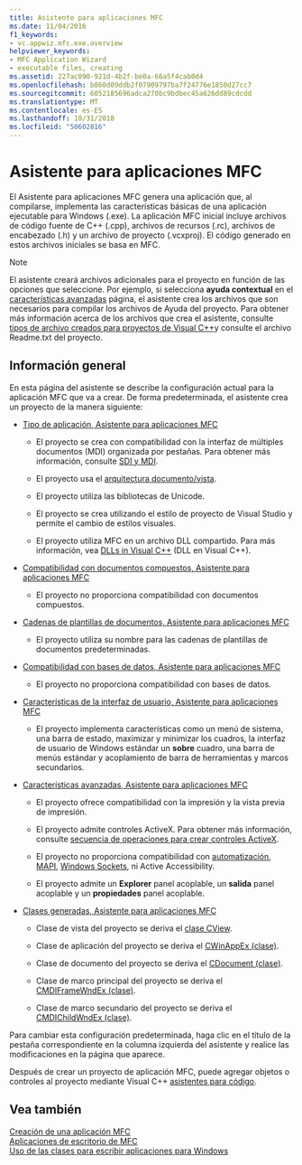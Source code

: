 ```yaml
---
title: Asistente para aplicaciones MFC
ms.date: 11/04/2016
f1_keywords:
- vc.appwiz.mfc.exe.overview
helpviewer_keywords:
- MFC Application Wizard
- executable files, creating
ms.assetid: 227ac090-921d-4b2f-be0a-66a5f4cab0d4
ms.openlocfilehash: b860d09ddb2f07909797ba7f24776e1850d27cc7
ms.sourcegitcommit: 6052185696adca270bc9bdbec45a626dd89cdcdd
ms.translationtype: MT
ms.contentlocale: es-ES
ms.lasthandoff: 10/31/2018
ms.locfileid: "50602816"
---
```

# <a name="mfc-application-wizard"></a>Asistente para aplicaciones MFC

El Asistente para aplicaciones MFC genera una aplicación que, al compilarse, implementa las características básicas de una aplicación ejecutable para Windows (.exe). La aplicación MFC inicial incluye archivos de código fuente de C++ (.cpp), archivos de recursos (.rc), archivos de encabezado (.h) y un archivo de proyecto (.vcxproj). El código generado en estos archivos iniciales se basa en MFC.

> [!NOTE]
>  El asistente creará archivos adicionales para el proyecto en función de las opciones que seleccione. Por ejemplo, si selecciona **ayuda contextual** en el [características avanzadas](../../mfc/reference/advanced-features-mfc-application-wizard.md) página, el asistente crea los archivos que son necesarios para compilar los archivos de Ayuda del proyecto. Para obtener más información acerca de los archivos que crea el asistente, consulte [tipos de archivo creados para proyectos de Visual C++](../../ide/file-types-created-for-visual-cpp-projects.md)y consulte el archivo Readme.txt del proyecto.

## <a name="overview"></a>Información general

En esta página del asistente se describe la configuración actual para la aplicación MFC que va a crear. De forma predeterminada, el asistente crea un proyecto de la manera siguiente:

- [Tipo de aplicación, Asistente para aplicaciones MFC](../../mfc/reference/application-type-mfc-application-wizard.md)

   - El proyecto se crea con compatibilidad con la interfaz de múltiples documentos (MDI) organizada por pestañas. Para obtener más información, consulte [SDI y MDI](../../mfc/sdi-and-mdi.md).

   - El proyecto usa el [arquitectura documento/vista](../../mfc/document-view-architecture.md).

   - El proyecto utiliza las bibliotecas de Unicode.

   - El proyecto se crea utilizando el estilo de proyecto de Visual Studio y permite el cambio de estilos visuales.

   - El proyecto utiliza MFC en un archivo DLL compartido. Para más información, vea [DLLs in Visual C++](../../build/dlls-in-visual-cpp.md) (DLL en Visual C++).

- [Compatibilidad con documentos compuestos, Asistente para aplicaciones MFC](../../mfc/reference/compound-document-support-mfc-application-wizard.md)

   - El proyecto no proporciona compatibilidad con documentos compuestos.

- [Cadenas de plantillas de documentos, Asistente para aplicaciones MFC](../../mfc/reference/document-template-strings-mfc-application-wizard.md)

   - El proyecto utiliza su nombre para las cadenas de plantillas de documentos predeterminadas.

- [Compatibilidad con bases de datos, Asistente para aplicaciones MFC](../../mfc/reference/database-support-mfc-application-wizard.md)

   - El proyecto no proporciona compatibilidad con bases de datos.

- [Características de la interfaz de usuario, Asistente para aplicaciones MFC](../../mfc/reference/user-interface-features-mfc-application-wizard.md)

   - El proyecto implementa características como un menú de sistema, una barra de estado, maximizar y minimizar los cuadros, la interfaz de usuario de Windows estándar un **sobre** cuadro, una barra de menús estándar y acoplamiento de barra de herramientas y marcos secundarios.

- [Características avanzadas, Asistente para aplicaciones MFC](../../mfc/reference/advanced-features-mfc-application-wizard.md)

   - El proyecto ofrece compatibilidad con la impresión y la vista previa de impresión.

   - El proyecto admite controles ActiveX. Para obtener más información, consulte [secuencia de operaciones para crear controles ActiveX](../../mfc/sequence-of-operations-for-creating-activex-controls.md).

   - El proyecto no proporciona compatibilidad con [automatización](../../mfc/automation.md), [MAPI](../../mfc/mapi-support-in-mfc.md), [Windows Sockets](../../mfc/windows-sockets-in-mfc.md), ni Active Accessibility.

   - El proyecto admite un **Explorer** panel acoplable, un **salida** panel acoplable y un **propiedades** panel acoplable.

- [Clases generadas, Asistente para aplicaciones MFC](../../mfc/reference/generated-classes-mfc-application-wizard.md)

   - Clase de vista del proyecto se deriva el [clase CView](../../mfc/reference/cview-class.md).

   - Clase de aplicación del proyecto se deriva el [CWinAppEx (clase)](../../mfc/reference/cwinappex-class.md).

   - Clase de documento del proyecto se deriva el [CDocument (clase)](../../mfc/reference/cdocument-class.md).

   - Clase de marco principal del proyecto se deriva el [CMDIFrameWndEx (clase)](../../mfc/reference/cmdiframewndex-class.md).

   - Clase de marco secundario del proyecto se deriva el [CMDIChildWndEx (clase)](../../mfc/reference/cmdichildwndex-class.md).

Para cambiar esta configuración predeterminada, haga clic en el título de la pestaña correspondiente en la columna izquierda del asistente y realice las modificaciones en la página que aparece.

Después de crear un proyecto de aplicación MFC, puede agregar objetos o controles al proyecto mediante Visual C++ [asistentes para código](../../ide/adding-functionality-with-code-wizards-cpp.md).

## <a name="see-also"></a>Vea también

[Creación de una aplicación MFC](../../mfc/reference/creating-an-mfc-application.md)<br/>
[Aplicaciones de escritorio de MFC](../../mfc/mfc-desktop-applications.md)<br/>
[Uso de las clases para escribir aplicaciones para Windows](../../mfc/using-the-classes-to-write-applications-for-windows.md)
